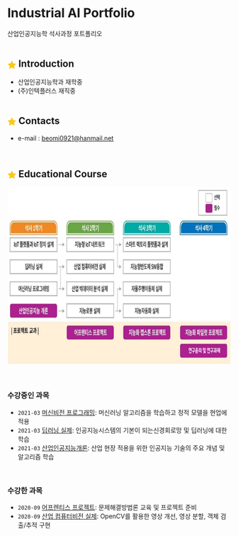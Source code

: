 
# **Industrial AI Portfolio** 

산업인공지능학 석사과정 포트폴리오 
</br></br>

## <img src="./images/icon_star.png"  width="20" height="20" align="center"> Introduction

- 산업인공지능학과 재학중
- (주)인텍플러스 재직중
</br></br>

## <img src="./images/icon_star.png"  width="20" height="20" align="center"> Contacts

- e-mail : beomi0921@hanmail.net
</br>

## <img src="./images/icon_star.png"  width="20" height="20" align="center"> Educational Course

<p align="center">
  
<img src="./images/EdCoourse.JPG"  width="700" height="400">

</p>
</br>

### 수강중인 과목

- `2021-03` [머신비전 프로그래밍](https://github.com/psb1008/portfolio/tree/master/projects/21-1_MachineLearning_Programming): 머신러닝 알고리즘을 학습하고 정적 모델을 현업에 적용
- `2021-03` [딥러닝 실제](https://github.com/psb1008/portfolio/tree/master/projects/21-1_DeepLearning_Reality): 인공지능시스템의 기본이 되는신경회로망 및 딥러닝에 대한 학습
- `2021-03` [산업인공지능개론](https://github.com/psb1008/portfolio/tree/master/projects/21-1_산업인공지능개론): 산업 현장 적용을 위한 인공지능 기술의 주요 개념 및 알고리즘 학습

</br>

### 수강한 과목

- `2020-09` [어프렌티스 프로젝트](https://github.com/psb1008/portfolio/tree/master/projects/20-2_어프렌티스프로젝트): 문제해결방법론 교육 및 프로젝트 준비
- `2020-09` [산업 컴퓨터비전 실제](https://github.com/psb1008/portfolio/tree/master/projects/20-2_ComputerVision): OpenCV를 활용한 영상 개선, 영상 분할, 객체 검출/추적 구현 
